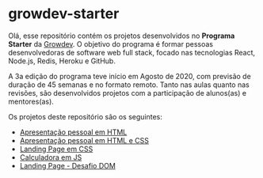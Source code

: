 # growdev-starter

Olá, esse repositório contém os projetos desenvolvidos no **Programa Starter** da [Growdev](https://growdev.com.br/starter). O objetivo do programa é formar pessoas desenvolvedoras de software web full stack, focado nas tecnologias React, Node.js, Redis, Heroku e GitHub.

A 3a edição do programa teve início em Agosto de 2020, com previsão de duração de 45 semanas e no formato remoto. Tanto nas aulas quanto nas revisões, são desenvolvidos projetos com a participação de alunos(as) e mentores(as).

Os projetos deste repositório são os seguintes:

* [Apresentação pessoal em HTML](https://github.com/fpsaraiva/growdev-starter-apresentacao-pessoal)
* [Apresentação pessoal em HTML e CSS](https://github.com/fpsaraiva/growdev-starter-apresentacao-estilizado)
* [Landing Page em CSS](https://github.com/fpsaraiva/growdev-starter-landing-page-css)
* [Calculadora em JS](https://github.com/fpsaraiva/gs3-calculadora-js)
* [Landing Page - Desafio DOM](https://github.com/fpsaraiva/gs3-landing-page-dom)
